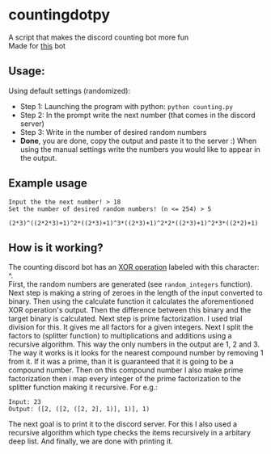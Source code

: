 # countingdotpy
A script that makes the discord counting bot more fun <br>
Made for [this](https://discord.bots.gg/bots/510016054391734273) bot

## Usage:
Using default settings (randomized):
* Step 1: Launching the program with python: `python counting.py`
* Step 2: In the prompt write the next number (that comes in the discord server)
* Step 3: Write in the number of desired random numbers
* **Done**, you are done, copy the output and paste it to the server :)
When using the manual settings write the numbers you would like to appear in the output.

## Example usage
```
Input the the next number! > 18
Set the number of desired random numbers! (n <= 254) > 5

(2*3)^((2*2*3)+1)^2*((2*3)+1)^3*((2*3)+1)^2*2*((2*3)+1)^2*3*((2*2)+1)
```

## How is it working?
The counting discord bot has an [XOR operation](https://stackoverflow.com/questions/14526584/what-does-the-xor-operator-do) labeled with this character: ^. <br>
First, the random numbers are generated (see `random_integers` function). Next step is making a string of zeroes in the length of the input converted to binary.
Then using the calculate function it calculates the aforementioned XOR operation's output. Then the difference between this binary and the target binary is calculated.
Next step is prime factorization. I used trial division for this. It gives me all factors for a given integers. Next I split the factors to (splitter function) to
multiplications and additions using a recursive algorithm. This way the only numbers in the output are 1, 2 and 3. The way it works is it looks for the nearest compound
number by removing 1 from it. If it was a prime, than it is guaranteed that it is going to be a compound number. Then on this compound number I also make prime 
factorization then i map every integer of the prime factorization to the splitter function making it recursive. For e.g.:<br>
```
Input: 23
Output: ([2, ([2, ([2, 2], 1)], 1)], 1)
```
The next goal is to print it to the discord server. For this I also used a recursive algorithm which type checks the items recursively in a arbitary deep list. 
And finally, we are done with printing it.

